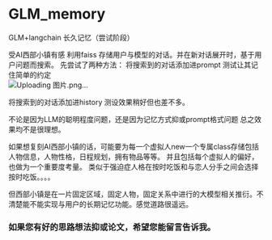 # GLM_memory
GLM+langchain 长久记忆（尝试阶段）

受AI西部小镇有感
利用faiss 存储用户与模型的对话。并在新对话展开时，基于用户问题而搜索。
先尝试了两种方法：
  将搜索到的对话添加进prompt
  测试让其记住简单的约定  
  ![Uploading 图片.png…]()

  将搜索到的对话添加进history
  测设效果稍好但也差不多。

不论是因为LLM的聪明程度问题，还是因为记忆方式抑或prompt格式问题
总之效果均不是很理想。

如果想复刻AI西部小镇的话，可能要为每一个虚拟人new一个专属class存储包括人物信息，人物性格，日程规划，拥有物品等等。
并且包括每个虚拟人的偏好，也做为一个重要度考量。
类似于强迫症人格在按时吃饭和与恋人分手之间会选择按时吃饭。。。。

但西部小镇是在一片固定区域，固定人物，固定关系中进行的大模型相关推衍。不清楚能不能实现与用户的长期记忆功能。感觉道路很遥远。

### 如果您有好的思路想法抑或论文，希望您能留言告诉我。
